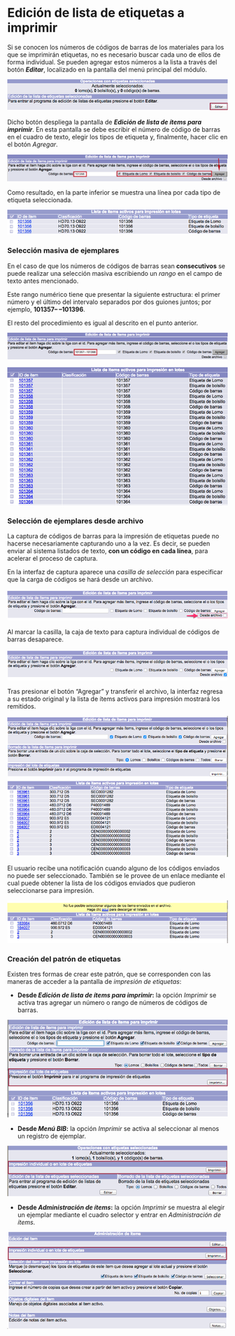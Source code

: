 # Edición de lista de etiquetas a imprimir

Si se conocen los números de códigos de barras de los materiales para los que se imprimirán etiquetas, no es necesario buscar cada uno de ellos de forma individual. Se pueden agregar estos números a la lista a través del botón ***Editar***, localizado en la pantalla del menú principal del módulo.

![](impresion_etiquetas2.png)

Dicho botón despliega la pantalla de ***Edición de lista de ítems para imprimir***. En esta pantalla se debe escribir el número de código de barras en el cuadro de texto, elegir los tipos de etiqueta y, finalmente, hacer clic en el botón *Agregar*.

![](impresion_etiquetas3.png)

Como resultado, en la parte inferior se muestra una línea por cada tipo de etiqueta seleccionada.

![](impresion_etiquetas4.png)

### Selección masiva de ejemplares

En el caso de que los números de códigos de barras sean **consecutivos** se puede realizar una selección masiva escribiendo un _rango_ en el campo de texto antes mencionado.

Este rango numérico tiene que presentar la siguiente estructura: el primer número y el último del intervalo separados por dos guiones juntos; por ejemplo, **101357– –101396**.

El resto del procedimiento es igual al descrito en el punto anterior.

![](selec_masiv_items.png)

![](selec_masiv_items2.png)

### Selección de ejemplares desde archivo

La captura de códigos de barras para la impresión de etiquetas puede no hacerse necesariamente capturando uno a la vez. Es decir, se pueden enviar al sistema listados de texto, **con un código en cada línea**, para acelerar el proceso de captura.

En la interfaz de captura aparece una _casilla de selección_ para especificar que la carga de códigos se hará desde un archivo.

![](transferencia_listados_codbarras.png)

Al marcar la casilla, la caja de texto para captura individual de códigos de barras desaparece.

![](transferencia_listados_codbarras2.png)

Tras presionar el botón “Agregar” y transferir el archivo, la interfaz regresa a su estado original y la lista de ítems activos para impresión mostrará los remitidos.

![](transferencia_listados_codbarras3.png)

El usuario recibe una notificación cuando alguno de los códigos enviados no puede ser seleccionado. También se le provee de un enlace mediante el cual puede obtener la lista de los códigos enviados que pudieron seleccionarse para impresión.

![](transferencia_listados_codbarras4.png)

### Creación del patrón de etiquetas

Existen tres formas de crear este patrón, que se corresponden con las maneras de acceder a la pantalla de _impresión de etiquetas_:

- **Desde *Edición de lista de ítems para imprimir*:** la opción *Imprimir* se activa tras agregar un número o rango de números de códigos de barras.

![](impresion_etiquetas5.png)

- **Desde *Menú BIB*:** la opción *Imprimir* se activa al seleccionar al menos un registro de ejemplar.

![](impresion_etiquetas6.png)

- **Desde *Administración de ítems*:** la opción *Imprimir* se muestra al elegir un ejemplar mediante el cuadro selector y entrar en *Administración de ítems*.

![](impresion_etiquetas7.png)
